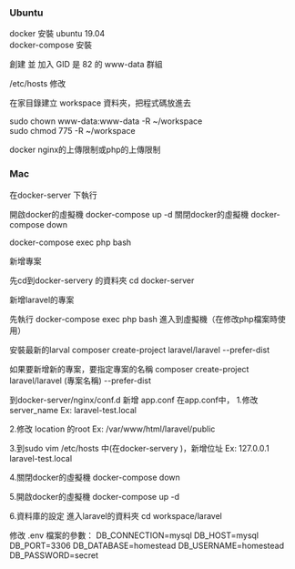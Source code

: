 ### Ubuntu
docker 安裝 ubuntu 19.04  
docker-compose 安裝  

創建 並 加入 GID 是 82 的 www-data 群組

/etc/hosts 修改

在家目錄建立 workspace 資料夾，把程式碼放進去

sudo chown www-data:www-data -R ~/workspace  
sudo chmod 775 -R ~/workspace  

docker nginx的上傳限制或php的上傳限制  

### Mac
在docker-server 下執行

開啟docker的虛擬機  docker-compose up -d
關閉docker的虛擬機  docker-compose down

docker-compose exec php bash


新增專案

先cd到docker-servery 的資料夾
cd docker-server

新增laravel的專案

先執行 docker-compose exec php bash 進入到虛擬機（在修改php檔案時使用）

安裝最新的larval
composer create-project laravel/laravel --prefer-dist

如果要新增新的專案，要指定專案的名稱
composer create-project laravel/laravel (專案名稱) --prefer-dist

到docker-server/nginx/conf.d 新增 app.conf
在app.conf中，
1.修改 server_name
Ex:
laravel-test.local

2.修改 location 的root
Ex:
/var/www/html/laravel/public

3.到sudo vim /etc/hosts 中(在docker-servery )，新增位址
Ex:
127.0.0.1          laravel-test.local

4.關閉docker的虛擬機  docker-compose down

5.開啟docker的虛擬機  docker-compose up -d

6.資料庫的設定
進入laravel的資料夾
cd workspace/laravel

修改 .env 檔案的參數：
DB_CONNECTION=mysql
DB_HOST=mysql
DB_PORT=3306
DB_DATABASE=homestead
DB_USERNAME=homestead
DB_PASSWORD=secret
